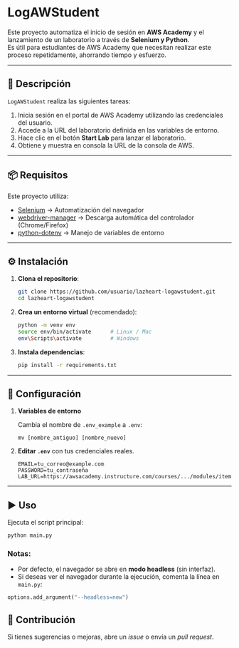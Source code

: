 

# LogAWStudent

Este proyecto automatiza el inicio de sesión en **AWS Academy** y el lanzamiento de un laboratorio a través de **Selenium y Python**.  
Es útil para estudiantes de AWS Academy que necesitan realizar este proceso repetidamente, ahorrando tiempo y esfuerzo.

---

## 🚀 Descripción

`LogAWStudent` realiza las siguientes tareas:

1. Inicia sesión en el portal de AWS Academy utilizando las credenciales del usuario.
2. Accede a la URL del laboratorio definida en las variables de entorno.
3. Hace clic en el botón **Start Lab** para lanzar el laboratorio.
4. Obtiene y muestra en consola la URL de la consola de AWS.

---

## 📦 Requisitos

Este proyecto utiliza:

- [Selenium](https://pypi.org/project/selenium/) → Automatización del navegador
- [webdriver-manager](https://pypi.org/project/webdriver-manager/) → Descarga automática del controlador (Chrome/Firefox)
- [python-dotenv](https://pypi.org/project/python-dotenv/) → Manejo de variables de entorno

---

## ⚙️ Instalación

1. **Clona el repositorio**:

   ```bash
   git clone https://github.com/usuario/lazheart-logawstudent.git
   cd lazheart-logawstudent


2. **Crea un entorno virtual** (recomendado):

   ```bash
   python -m venv env
   source env/bin/activate      # Linux / Mac
   env\Scripts\activate         # Windows
   ```

3. **Instala dependencias**:

   ```bash
   pip install -r requirements.txt
   ```

---

## 🔑 Configuración

1. **Variables de entorno**

   Cambia el nombre de `.env_example` a `.env`:
   ``` terminal
   mv [nombre_antiguo] [nombre_nuevo]
   ```



3. **Editar `.env`** con tus credenciales reales.

   ```env
   EMAIL=tu_correo@example.com
   PASSWORD=tu_contraseña
   LAB_URL=https://awsacademy.instructure.com/courses/.../modules/items/...
   ```

---

## ▶️ Uso

Ejecuta el script principal:

```bash
python main.py
```

### Notas:

* Por defecto, el navegador se abre en **modo headless** (sin interfaz).
* Si deseas ver el navegador durante la ejecución, comenta la línea en `main.py`:

```python
options.add_argument("--headless=new")
```


## 🤝 Contribución

Si tienes sugerencias o mejoras, abre un *issue* o envía un *pull request*.


